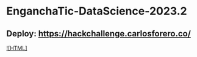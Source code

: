 # EnganchaTic-DataScience-2023.2

## Deploy: https://hackchallenge.carlosforero.co/

[![HTML]](https://hackchallenge.carlosforero.co/)

